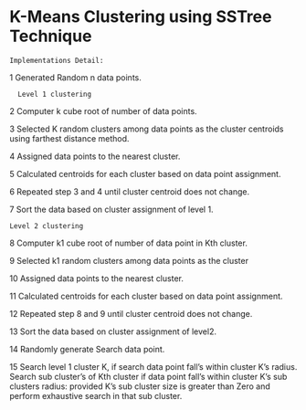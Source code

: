 # K-Means Clustering using SSTree Technique

    Implementations Detail:

1	Generated Random n data points.

      Level 1 clustering

2	Computer k cube root of number of data points.

3	Selected K random clusters among data points as the cluster centroids using farthest distance method.

4	Assigned data points to the nearest cluster.

5	Calculated centroids for each cluster based on data point assignment.

6	Repeated step 3 and 4 until cluster centroid does not change.

7	Sort the data based on cluster assignment of level 1.

    Level 2 clustering

8	Computer k1 cube root of number of data point in Kth cluster.

9	Selected k1 random clusters among data points as the cluster

10	Assigned data points to the nearest cluster.

11	Calculated centroids for each cluster based on data point assignment.

12	Repeated step 8 and 9 until cluster centroid does not change.

13	Sort the data based on cluster assignment of level2.

14	Randomly generate Search data point.

15	Search level 1 cluster K, if search data point fall’s within cluster K’s radius. Search sub cluster’s of Kth cluster if data point fall’s within cluster K’s sub clusters radius: provided K’s sub cluster size is greater than Zero and perform exhaustive search in that sub cluster.
